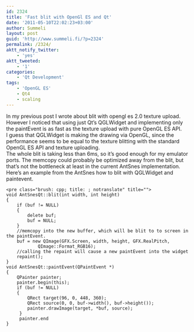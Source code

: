 ```yaml
---
id: 2324
title: 'Fast blit with OpenGl ES and Qt'
date: '2011-05-10T22:02:23+03:00'
author: Summeli
layout: post
guid: 'http://www.summeli.fi/?p=2324'
permalink: /2324/
aktt_notify_twitter:
    - 'yes'
aktt_tweeted:
    - '1'
categories:
    - 'Qt Development'
tags:
    - 'OpenGL ES'
    - Qt4
    - scaling
---
```


In my previous post I wrote about blit with opengl es 2.0 texture upload. However I noticed that using just Qt’s QGLWidget and implementing only the paintEvent is as fast as the texture upload with pure OpenGL ES API.  
I guess that QGLWidget is making the drawing via OpenGL, since the performance seems to be equal to the texture blitting with the standard OpenGL ES API and texture uploading.  
The whole blit is taking less than 6ms, so it’s good enough for my emulator ports. The memcopy could probably be optimized away from the blit, but that’s not the bottleneck at least in the current AntSnes implementation.  
Here’s an example from the AntSnes how to blit with QGLWidget and paintevent.

```
<pre class="brush: cpp; title: ; notranslate" title="">
void AntSnesQt::blit(int width, int height)
{
    if (buf != NULL)
    {
        delete buf;
        buf = NULL;
    }
    //memcopy into the new buffer, which will be blit to to screen in the paintEvent.
    buf = new QImage(GFX.Screen, width, height, GFX.RealPitch,
            QImage::Format_RGB16);
    //calling the repaint will cause a new paintEvent into the widget
    repaint();
}
void AntSnesQt::paintEvent(QPaintEvent *)
{
    QPainter painter;
    painter.begin(this);
    if (buf != NULL)
    {
        QRect target(96, 0, 448, 360);
        QRect source(0, 0, buf->width(), buf->height());
        painter.drawImage(target, *buf, source);
     }
     painter.end
}
```